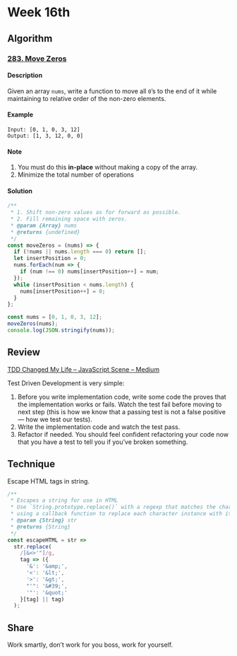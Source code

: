 # Week 16th

## Algorithm
### [283. Move Zeros](https://leetcode.com/problems/move-zeroes/)

#### Description

Given an array `nums`, write a function to move all `0`’s to the end of it while maintaining to relative order of the non-zero elements.

#### Example

```example
Input: [0, 1, 0, 3, 12]
Output: [1, 3, 12, 0, 0]
```

#### Note

1. You must do this **in-place** without making a copy of the array.
2. Minimize the total number of operations

#### Solution

```javascript
/**
 * 1. Shift non-zero values as for forward as possible.
 * 2. Fill remaining space with zeros.
 * @param {Array} nums
 * @returns {undefined}
 */
const moveZeros = (nums) => {
  if (!nums || nums.length === 0) return [];
  let insertPosition = 0;
  nums.forEach(num => {
    if (num !== 0) nums[insertPosition++] = num;
  });
  while (insertPosition < nums.length) {
    nums[insertPosition++] = 0;
  }
};

const nums = [0, 1, 0, 3, 12];
moveZeros(nums);
console.log(JSON.stringify(nums));
```


## Review

[TDD Changed My Life – JavaScript Scene – Medium](https://medium.com/javascript-scene/tdd-changed-my-life-5af0ce099f80)

Test Driven Development is very simple:

1. Before you write implementation code, write some code the proves that the implementation works or fails. Watch the test fail before moving to next step (this is how we know that a passing test is not a false positive — how we test our tests).
2. Write the implementation code and watch the test pass.
3. Refactor if needed. You should feel confident refactoring your code now that you have a test to tell you if you’ve broken something.

## Technique

Escape HTML tags in string.

```javascript
/**
 * Escapes a string for use in HTML
 * Use `String.prototype.replace()` with a regexp that matches the characters that need to be escaped,
 * using a callback function to replace each character instance with its associated escaped character using a directionary (object).
 * @param {String} str
 * @returns {String}
 */
const escapeHTML = str =>
  str.replace(
    /[&<>'"]/g,
    tag => ({
      '&': '&amp;',
      '<': '&lt;',
      '>': '&gt;',
      "'": '&#39;',
      '"': '&quot;'
    }[tag] || tag)
  );
```

## Share

Work smartly, don’t work for you boss, work for yourself.
